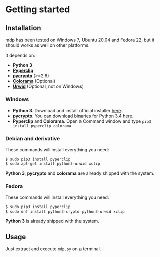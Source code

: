 Getting started
===============

## Installation

mdp has been tested on Windows 7, Ubuntu 20.04 and Fedora 22, but it should 
works as well on other platforms.

It depends on:
* **Python 3**
* [**Pyperclip**](https://pypi.python.org/pypi/pyperclip/1.5.11)
* [**pycrypto**](https://www.dlitz.net/software/pycrypto/) (>=2.6)
* [**Colorama**](https://pypi.python.org/pypi/colorama) (Optional)
* [**Urwid**](http://urwid.org/) (Optional, not on Windows)

### Windows
* **Python 3**. Download and install official installer [here](https://www.python.org/downloads/).
* **pycrypto**. You can download binaries for Python 3.4 [here](https://github.com/axper/python3-pycrypto-windows-installer).
* **Pyperclip** and **Colorama**. Open a Command window and type `pip3 install pyperclip colorama`

### Debian and derivative
These commands will install everything you need:
```bash
$ sudo pip3 install pyperclip
$ sudo apt-get install python3-urwid xclip
```
**Python 3**, **pycrypto** and **colorama** are already shipped with the system.

### Fedora
These commands will install everything you need:
```bash
$ sudo pip3 install pyperclip
$ sudo dnf install python3-crypto python3-urwid xclip
```
**Python 3** is already shipped with the system.

## Usage

Just extract and execute `mdp.py` on a terminal.

